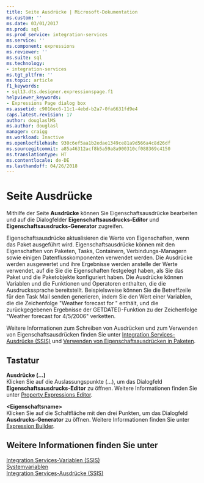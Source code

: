 ```yaml
---
title: Seite Ausdrücke | Microsoft-Dokumentation
ms.custom: ''
ms.date: 03/01/2017
ms.prod: sql
ms.prod_service: integration-services
ms.service: ''
ms.component: expressions
ms.reviewer: ''
ms.suite: sql
ms.technology:
- integration-services
ms.tgt_pltfrm: ''
ms.topic: article
f1_keywords:
- sql13.dts.designer.expressionspage.f1
helpviewer_keywords:
- Expressions Page dialog box
ms.assetid: c9016ec6-11c1-4ebd-b2a7-0fa6631fd9e4
caps.latest.revision: 17
author: douglaslMS
ms.author: douglasl
manager: craigg
ms.workload: Inactive
ms.openlocfilehash: 930c6ef5aa1b2edae1349ce81a9d566a4c8d26df
ms.sourcegitcommit: a85a46312acf8b5a59a8a900310cf088369c4150
ms.translationtype: HT
ms.contentlocale: de-DE
ms.lasthandoff: 04/26/2018
---
```

# <a name="expressions-page"></a>Seite Ausdrücke
  Mithilfe der Seite **Ausdrücke** können Sie Eigenschaftsausdrücke bearbeiten und auf die Dialogfelder **Eigenschaftsausdrucks-Editor** und **Eigenschaftsausdrucks-Generator** zugreifen.  
  
 Eigenschaftsausdrücke aktualisieren die Werte von Eigenschaften, wenn das Paket ausgeführt wird. Eigenschaftsausdrücke können mit den Eigenschaften von Paketen, Tasks, Containern, Verbindungs-Managern sowie einigen Datenflusskomponenten verwendet werden. Die Ausdrücke werden ausgewertet und ihre Ergebnisse werden anstelle der Werte verwendet, auf die Sie die Eigenschaften festgelegt haben, als Sie das Paket und die Paketobjekte konfiguriert haben. Die Ausdrücke können Variablen und die Funktionen und Operatoren enthalten, die die Ausdruckssprache bereitstellt. Beispielsweise können Sie die Betreffzeile für den Task Mail senden generieren, indem Sie den Wert einer Variablen, die die Zeichenfolge "Weather forecast for " enthält, und die zurückgegebenen Ergebnisse der GETDATE()-Funktion zu der Zeichenfolge "Weather forecast for 4/5/2006" verketten.  
  
 Weitere Informationen zum Schreiben von Ausdrücken und zum Verwenden von Eigenschaftsausdrücken finden Sie unter [Integration Services-Ausdrücke &#40;SSIS&#41;](../../integration-services/expressions/integration-services-ssis-expressions.md) und [Verwenden von Eigenschaftsausdrücken in Paketen](../../integration-services/expressions/use-property-expressions-in-packages.md).  
  
## <a name="options"></a>Tastatur  
 **Ausdrücke (...)**  
 Klicken Sie auf die Auslassungspunkte (...), um das Dialogfeld **Eigenschaftsausdrucks-Editor** zu öffnen. Weitere Informationen finden Sie unter [Property Expressions Editor](../../integration-services/expressions/property-expressions-editor.md).  
  
 **\<Eigenschaftsname>**  
 Klicken Sie auf die Schaltfläche mit den drei Punkten, um das Dialogfeld **Ausdrucks-Generator** zu öffnen. Weitere Informationen finden Sie unter [Expression Builder](../../integration-services/expressions/expression-builder.md).  
  
## <a name="see-also"></a>Weitere Informationen finden Sie unter  
 [Integration Services-Variablen &#40;SSIS&#41;](../../integration-services/integration-services-ssis-variables.md)   
 [Systemvariablen](../../integration-services/system-variables.md)   
 [Integration Services-Ausdrücke &#40;SSIS&#41;](../../integration-services/expressions/integration-services-ssis-expressions.md)  
  
  
